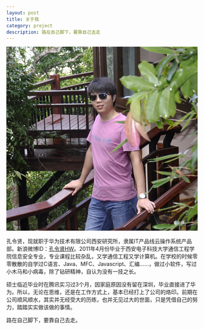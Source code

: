```yaml
---
layout: post
title: 关于我
category: project
description: 路在自己脚下，要靠自己去走
---
```


![](/images/1986-08-29-about-me/head.png)

孔令贤，现就职于华为技术有限公司西安研究所，隶属IT产品线云操作系统产品部。新浪微博ID：[孔令贤HW](http://weibo.com/lingxiankong)。2011年4月份毕业于西安电子科技大学通信工程学院信息安全专业，专业课程比较杂乱，又学通信工程又学计算机。在学校的时候零零散散的自学过C语言、Java、MFC、Javascript、汇编……，做过小软件，写过小木马和小病毒，除了钻研精神，自认为没有一技之长。

硕士临近毕业时在腾讯实习过3个月，因家庭原因没有留在深圳，毕业直接进了华为。所以，无论在思维，还是在工作方式上，基本已经打上了公司的烙印。前期在公司顺风顺水，其实并无经受大的历练，也并无见过大的世面，只是凭借自己的努力，踏踏实实做该做的事情。

路在自己脚下，要靠自己去走。
